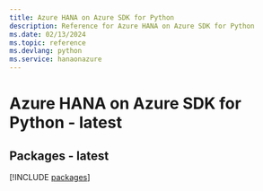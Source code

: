```yaml
---
title: Azure HANA on Azure SDK for Python
description: Reference for Azure HANA on Azure SDK for Python
ms.date: 02/13/2024
ms.topic: reference
ms.devlang: python
ms.service: hanaonazure
---
```

# Azure HANA on Azure SDK for Python - latest
## Packages - latest
[!INCLUDE [packages](hana-on-azure-index.md)]